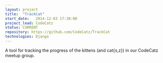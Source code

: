 ```yaml
---
layout: project
title:  "TrackCat"
start_date:   2014-12-03 17:30:00
project_lead: CodeCatz
status: CURRENT
repository: https://github.com/CodeCatz/TrackCat
technologies: Django
---
```


A tool for tracking the progress of the kittens (and cat{s,z}) in our CodeCatz meetup group.